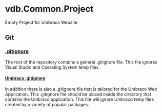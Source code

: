vdb.Common.Project
==================

Empty Project for Umbraco Website

## Git
### [.gitignore](.gitignore)

The root of the repository contains a general .gitignore file. This file ignores Visual Studio and Operating System temp files. 

#### [Umbraco .gitignore](VS.NET/company.project.Web/.gitignore)

In addition there is also a .gitignore file that is tailored for the Umbraco Web Application. This .gitignore file should be placed inside the directory that contains the Umbraco application. This file will ignore Umbraco temp files created by a variety of popular packages.
